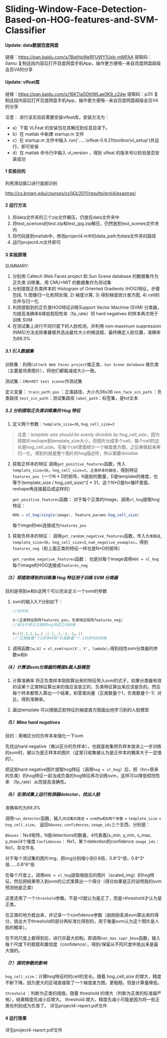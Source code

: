 # Sliding-Window-Face-Detection-Based-on-HOG-features-and-SVM-Classifier

#### Update: data数据百度网盘
链接：https://pan.baidu.com/s/1BqiHxWeRFUWY1Uxb-mMFAA 
提取码：0amu 
复制这段内容后打开百度网盘手机App，操作更方便哦--来自百度网盘超级会员V4的分享

#### Update: vlfeat库
链接：https://pan.baidu.com/s/16KTIa0DttIWLae0K9_c2dw 
提取码：p31i 
复制这段内容后打开百度网盘手机App，操作更方便哦--来自百度网盘超级会员V4的分享

注意：
进行该实验前需要安装vlfeat库，安装方法为：
- a）下载 VLFeat 的安装包在其解压到任意目录下。
- b）在 matlab 中新建 startup.m 文件
- c）在 startup.m 文件中输入 run('......\vlfeat-0.9.21\toolbox\vl_setup')并运行，即可安装
- d）在 matlab 命令行中输入 vl_version ，得到 vlfeat 的版本号以检验是否安装成功


#### 1 实验目的

利用滑动窗口进行面部识别

http://cs.brown.edu/courses/cs143/2011/results/proj4/psastras/

#### 2 运行方法

1. 将data文件夹的三个zip文件解压，仍放在data文件夹中
2. 将test_scences的test.zip和test_jpg.zip解压，仍然放到test_scenes文件夹内
3. 将代码放到matlab中，修改project4.m中的data_path为data文件夹的路径
4. 运行project4.m文件即可



#### 3 实验原理
SUMMARY:
1. 分别用 Caltech Web Faces project 和 Sun Scene database 的数据集作为正负类 训练集，用 CMU+MIT 的数据集作为测试集 
2. 分别提取正负类样本的 Histogram of Oriented Gradients (HOG)特征，步骤包括, 1) 图像归一化和预处理, 2) 梯度计算, 3) 得到梯度统计直方图, 4) cell的合并与归一化 
3. 利用提取到的正负类HOG特征训练Support Vector Machine (SVM) 分类器，为提高准确率&降低假阳性率（fp_rate）将 hard negatives 的样本再次用于训练 SVM 
4. 在测试集上进行不同尺度下的人脸检测，并利用 non-maximum suppression (NMS)方法去除重叠框并选出最优大小的候选框，最终确定人脸位置，准确率为89.3% 

##### 3.1 引入数据集

训练集：利用`Caltech Web Faces project`做正类，`Sun Scene database` 做负类（主要是场景图片），将他们都裁减成大小一致。

测试集：`CMU+MIT test scenes`作测试集

定义变量：
`train_path_pos` ：正类路径，大小为36x36
`non_face_scn_path` ：负类路径
`test_scn_path`：测试集路径
`label_path`：标签集，是txt文本

##### 3.2 分别提取正负类训练集的 Hog 特征

 1. 定义两个参数：`template_size=36`, `hog_cell_size=3`
 > 注意：*template size should be evenly divisible by hog_cell_size*，因为把图片reshape到template_size大小，将图片分成多个cell，每个cell的边长是hog_cell_size，在每个cell里面统计一个梯度直方图，之后串联起来再归一化，得到的就是整个图片的hog描述符，所以需要divisible
 2. 获取正样本的特征
调用`get_positive_features`函数，传入`template_size=36`，`hog_cell_size=3`，`正类样本的路径`，得到特征`features_pos`（一个N \* D的矩阵，N是脸的数量，D是template的维度，也等于(template_size / hog_cell_size)^2 * 31，这个N*D是for循环里面，reshape再连接最后成这样的）

	`get_positive_features`函数：
	对于每个正类的image，调用`vl_hog`提取hog特征：
	```java
	HOG = vl_hog(single(image), feature_params.hog_cell_size)
	```
	每个imge的`HOG`连接成为`features_pos`

3. 获取负样本的特征：
调用`get_random_negative_features`函数，传入`负类路径`, `template_size=36`，`hog_cell_size=3`, `num_negative_examples`，得到`features_neg`（和上面正类的特征一样也是N*D的矩阵）

	`get_random_negative_features`函数：
		也是对每个image调用`HOG = vl_hog`
		每个image的HOG连接成`features_neg`
	
##### （3）将提取得到的训练集 Hog 特征用于训练 SVM 分类器
目的是得到w和b这两个可以完全定义一个svm的参数
1. svm的输入X,Y分别如下：
	```java
	//伪代码
	
	X=[正类特征矩阵features_pos，负类特征矩阵features_neg]
	//相当于把正负类的hog特征之间拼接
	
	Y=[（1,1,1,1….）;(-1,-1,-1,-1….)] 
	//“正类数量”个1的序列和“负类数量”个-1的序列的拼接
	```
2. 调用函数`[w,b] = vl_svmtrain(X', Y', lambda);`得到线性svm分类器的参数w和b

##### （4）计算该svm分类器的精度&画人脸模型
1. 计算准确率
将正负类样本刚刚算出来的特征带入svm的式子，如果分类器有效的话某个正类特征算出来的值应该是正的，负类特征算出来应该是负的。然后每个样本都带入算出一个结果，和答案向量（正类数量个1，负类数量个-1）对比，得到准确率。

2. 画出template
可以根据正脸特征的梯度直方图画出他学习到的人脸模型

##### （5）Mine hard negatives
目的：用难区分的负样本来强化一下svm

先找出hard negative（难以区分的负样本），也就是收集把负样本放进上一步训练的svm时，被以为是正样本的图片（这里只收集被认为是正样本的概率大于一定值的）。

把这些hard negative图片提取hog特征（调用`hog = vl_hog`）后，把（hn+原来的负类）的hog特征一起当成负类的hog特征再次训练svm，这样可以降低假阳性率 （fp_rate）从而提高准确性。 
 
##### （6）在测试集上运行检测器detector，找出人脸
准确率约为89.3%

调用`run_detector`函数，输入`测试集的路径` + `svm的w和b两个参数` + `template_size` + `hog_cell_size`，
返回`bboxes`, `confidences`, `image_ids`三个东西，分别是：

`Bboxes`：Nx4矩阵，N是detections的数量，4代表着[x_min, y_min, x_max, y_max]4个维度
`Confidences`： Nx1，某个detection的confidence
`image_ids`：Nx1，存文件名

对于每个测试集的图片img，把img分别缩小到0.8倍，0.8^2^倍，0.8^3^倍…...0.8^6^倍

在每个尺度上，调用`HOG = vl_hog`提取缩放后的图片（scaled_img）的hog特征，然后把结果带入到svm的公式里算出一个得分（得分如果是正的说明我的svm预测他是正类）

这里还用了一个`threshold`参数。不是>0就认为是正了，而是>threshold才认为是正类。

在正类的地方框出来，并记录一个confidence参数（由刚刚丢进svm算出来的得分，挑出大于threshold的部分再标准化得到的，用于衡量svm认为这个图片是人脸的概率）。

在不同尺度上都得到后，进行非最大抑制。即调用`non_max_supr_bbox`函数，输入每个尺度下的框框和置信度（confidence），得到/保留从不同尺度中挑出来是最大值的。

##### （7）探究参数的影响
`hog_cell_size`：计算hog特征时的cell的变长。随着 hog_cell_size 的增大，精度不断下降，因为更大的区域直接取了一个梯度直方图，更粗糙，但是计算量降低。

`threshold` ：判断为正类的阈值。随着 threshold 的增大（判断为正类的标准越严格），结果精度先减小后增大。 threshold 增大，精度先减小可能是因为将一些正类也判别成为负类了。 
详见project4-report.pdf文件



#### 4 运行效果

详见project4-report.pdf文件
